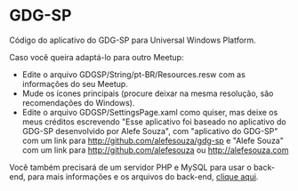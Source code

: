 GDG-SP
=====

Código do aplicativo do GDG-SP para Universal Windows Platform.

Caso você queira adaptá-lo para outro Meetup:

- Edite o arquivo GDGSP/String/pt-BR/Resources.resw com as informações do seu Meetup.
- Mude os ícones principais (procure deixar na mesma resolução, são recomendações do Windows).
- Edite o arquivo GDGSP/SettingsPage.xaml como quiser, mas deixe os meus créditos escrevendo "Esse aplicativo foi baseado no aplicativo do GDG-SP desenvolvido por Alefe Souza", com "aplicativo do GDG-SP" com um link para http://github.com/alefesouza/gdg-sp e "Alefe Souza" com um link para http://github.com/alefesouza ou http://alefesouza.com

Você também precisará de um servidor PHP e MySQL para usar o back-end, para mais informações e os arquivos do back-end, [clique aqui](../Back-end).